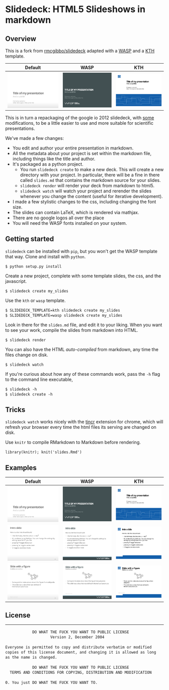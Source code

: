 # Slidedeck: HTML5 Slideshows in markdown

## Overview

This is a fork from [rmcgibbo/slidedeck](https://github.com/rmcgibbo/slidedeck) adapted with a [WASP](http://www.wasp-sweden.se) and a [KTH](https://www.kth.se/) template.

Default  | WASP                                 |  KTH
|:------:|:-----------------------------------:|:-------------------------:
![example-0](examples/default-0.png) | ![example-0](examples/example-0.png) | ![example-0](examples/kth_template-0.png)

This is in turn a repackaging of the google io 2012 slidedeck, with [some](https://github.com/francescolaffi/elastic-google-io-slides) modifications, to be a little easier to use and more suitable for scientific presentations.

We've made a few changes:

- You edit and author your entire presentation in markdown.
- All the metadata about your project is set within the markdown file, including things like
  the title and author.
- It's packaged as a python project.
    - You run `slidedeck create` to make a new deck. This will create a new directory with your
      project. In particular, there will be a fine in there called `slides.md` that contains the
      markdown source for your slides.
    - `slidedeck render` will render your deck from markdown to html5.
    - `slidedeck watch` will watch your project and rerender the slides whenever you change the
       content (useful for iterative development).
- I made a few stylistic changes to the css, including changing the font size.
- The slides can contain LaTeX, which is rendered via mathjax.
- There are no google logos all over the place
- You will need the WASP fonts installed on your system.


## Getting started

`slidedeck` can be installed with `pip`, but you won't get the WASP template that way. Clone and install with `python`.

```
$ python setup.py install
```

Create a new project, complete with some template slides, the css, and the javascript.

```
$ slidedeck create my_slides
```

Use the `kth` or `wasp` template.

```
$ SLIDEDECK_TEMPLATE=kth slidedeck create my_slides
$ SLIDEDECK_TEMPLATE=wasp slidedeck create my_slides
```

Look in there for the `slides.md` file, and edit it to your liking. When you want to see your work, compile the slides from markdown into HTML.

```
$ slidedeck render
```

You can also have the HTML *auto-compiled* from markdown, any time the files change on disk.
```
$ slidedeck watch
```

If you're curious about how any of these commands work, pass the `-h` flag to the command
line executable,

```
$ slidedeck -h
$ slidedeck create -h
```

## Tricks

`slidedeck watch` works nicely with the [tincr](http://tin.cr/) extension for
chrome, which will refresh your browser every time the html files its serving
are changed on disk.

Use `knitr` to compile RMarkdown to Markdown before rendering.

```
library(knitr); knit('slides.Rmd')
```

## Examples

Default  | WASP                                 |  KTH
|:------:|:-----------------------------------:|:-------------------------:
![example-0](examples/default-0.png) | ![example-0](examples/example-0.png) | ![example-0](examples/kth_template-0.png)
![example-1](examples/default-1.png) | ![example-0](examples/example-1.png) | ![example-0](examples/kth_template-1.png)
![example-2](examples/default-2.png) | ![example-0](examples/example-2.png) | ![example-0](examples/kth_template-2.png)

## License

-------
```
            DO WHAT THE FUCK YOU WANT TO PUBLIC LICENSE
                    Version 2, December 2004

Everyone is permitted to copy and distribute verbatim or modified
copies of this license document, and changing it is allowed as long
as the name is changed.

            DO WHAT THE FUCK YOU WANT TO PUBLIC LICENSE
  TERMS AND CONDITIONS FOR COPYING, DISTRIBUTION AND MODIFICATION

0. You just DO WHAT THE FUCK YOU WANT TO.
```

